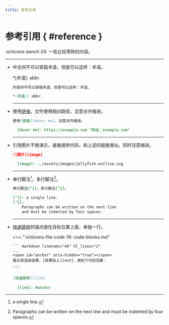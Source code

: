 ```yaml
---
title: 参考引用
---
```


参考引用 { #reference }
=======================

:octicons-pencil-24: 一些比较零碎的内容。

---

-   中文间不可以穿插术语，但是可以这样：术语。
    
    *[术语]: abbr.
    
    ``` markdown 
    内容间不可以穿插术语，但是可以这样：术语。
    
    *[术语]: abbr.
    ```
    
    ---
    
-   使用[链接][Hover me]，文件使用相对路径，注意对齐缩进。
    
      [Hover me]: https://example.com "网站：example.com"
    
    ``` markdown 
    使用[链接][Hover me]，注意对齐缩进。
    
      [Hover me]: https://example.com "网站：example.com"
    ```
    
    ---
    
-   引用图片不做演示，直接提供代码，和上述的链接类似。同时注意缩进。
    
    ``` markdown 
    ![图片][image]
    
      [image]: ../assets/images/jellyfish-outline.svg
    ```
    
    ---
    
-   单行脚注[^1]，多行脚注[^2]。
    
    [^1]: a single line.
    [^2]:
        Paragraphs can be written on the next line
        and must be indented by four spaces.
    
    ``` markdown
    单行脚注[^1]，多行脚注[^2]。
    
    [^1]: a single line.
    [^2]:
        Paragraphs can be written on the next line
        and must be indented by four spaces.
    ```
   
    ---

-   [快速跳转][link]的锚点放在目标位置上面，单独一行。
 
      [link]: code-blocks.md#anchor

    === ":octicons-file-code-16: code-blocks.md"
    
        ``` markdown linenums="44" hl_lines="2"
        ...
        <span id="anchor" aria-hidden="true"></span>
        展示其渲染结果，[效果如上][out]，用如下代码包裹：
        ...
        ```

    ``` markdown 
    [快速跳转][link]
      
      [link]: #anchor
    ```
